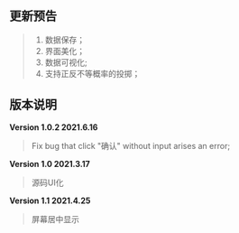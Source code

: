 ## 更新预告

> 1. 数据保存；
> 2. 界面美化；
> 3. 数据可视化;
> 3. 支持正反不等概率的投掷；



## 版本说明

**Version 1.0.2	2021.6.16**

> Fix bug that click "确认" without input arises an error;

**Version 1.0	2021.3.17**

> 源码UI化

**Version 1.1	2021.4.25**

> 屏幕居中显示